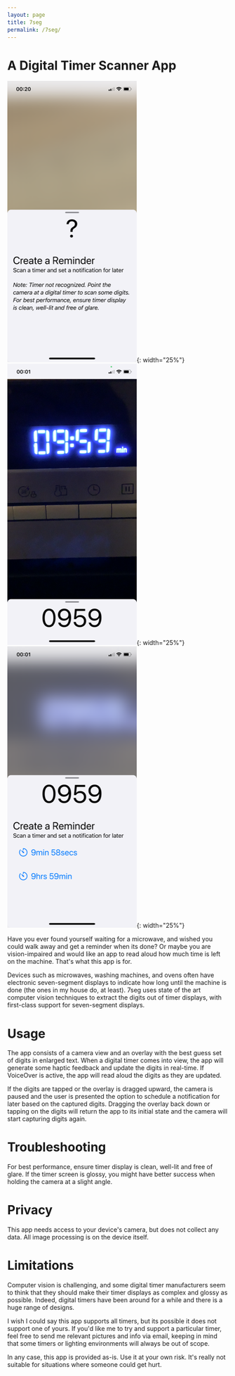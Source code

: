 ```yaml
---
layout: page
title: 7seg
permalink: /7seg/
---
```


# A Digital Timer Scanner App

![View of app in help mode. Some text is visible to instruct how to use the app.](/assets/help-light.png){: width="25%"}
![View of app in scanner mode. A timer with the digits 0 9 5 9 is visible in the camera window, and the digits 0 9 5 9 appear as the recognized text at the bottom of the app.](/assets/scan-light.png){: width="25%"}
![View of app in reminder mode. There is a button to set a reminder for 9 minutes 59 seconds and another to set a reminder for 9 hours 59 minutes.](/assets/reminder-light.png){: width="25%"}

Have you ever found yourself waiting for a microwave, and wished you could walk away
and get a reminder when its done?
Or maybe you are vision-impaired and would like an app to read aloud how much time is left on the machine.
That's what this app is for.
 
Devices such as microwaves, washing machines, and ovens often have electronic seven-segment displays to indicate how long until the machine is done (the ones in my house do, at least).
7seg uses state of the art computer vision techniques to extract the digits out of timer displays, with first-class support for seven-segment displays.

# Usage
The app consists of a camera view and an overlay with the best guess set of digits in enlarged text.
When a digital timer comes into view, the app will generate some haptic feedback and update the digits in real-time.
If VoiceOver is active, the app will read aloud the digits as they are updated.

If the digits are tapped or the overlay is dragged upward, the camera is paused and the user is presented the option to schedule a notification for later based on the captured digits.
Dragging the overlay back down or tapping on the digits will return the app to its initial state and the camera will start capturing digits again.


# Troubleshooting
For best performance, ensure timer display is clean, well-lit and free of glare.
If the timer screen is glossy, you might have better success when holding the camera
at a slight angle.

# Privacy
This app needs access to your device's camera, but does not collect any data. All image processing is on the device itself.

# Limitations
Computer vision is challenging, and some digital timer manufacturers seem to think that they
should make their timer displays as complex and glossy as possible.
Indeed, digital timers have been around for a while and there is a huge range of designs.

I wish I could say this app supports all timers, but its possible it does not support one of yours. If you'd like me to try and support a particular timer, feel free to send me relevant pictures and info via email, keeping in mind that some timers or lighting environments will always be out of scope.

In any case, this app is provided as-is.
Use it at your own risk.
It's really not suitable for situations where someone could get hurt.
